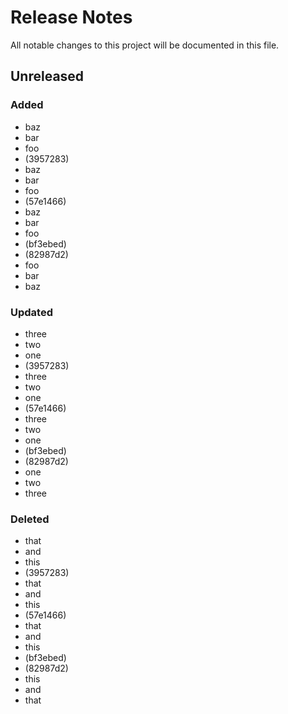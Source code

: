 # Release Notes

All notable changes to this project will be documented in this file.

## Unreleased

### Added
- baz
- bar
- foo
-  (3957283)
- baz
- bar
- foo
-  (57e1466)
- baz
- bar
- foo
-  (bf3ebed)
-  (82987d2)
- foo
- bar
- baz

### Updated
- three
- two
- one
-  (3957283)
- three
- two
- one
-  (57e1466)
- three
- two
- one
-  (bf3ebed)
-  (82987d2)
- one
- two
- three

### Deleted
- that
- and
- this
-  (3957283)
- that
- and
- this
-  (57e1466)
- that
- and
- this
-  (bf3ebed)
-  (82987d2)
- this
- and
- that
